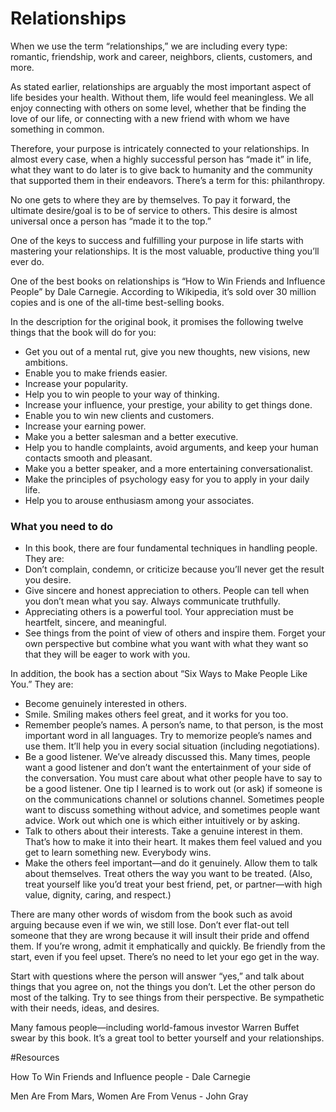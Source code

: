 ﻿
# Relationships

When we use the term “relationships,” we are including every type: romantic, friendship, work and career, neighbors, clients, customers, and more. 

As stated earlier, relationships are arguably the most important aspect of life besides your health. Without them, life would feel meaningless. We all enjoy connecting with others on some level, whether that be finding the love of our life, or connecting with a new friend with whom we have something in common. 

Therefore, your purpose is intricately connected to your relationships. In almost every case, when a highly successful person has “made it” in life, what they want to do later is to give back to humanity and the community that supported them in their endeavors. There’s a term for this: philanthropy. 

No one gets to where they are by themselves. To pay it forward, the ultimate desire/goal is to be of service to others. This desire is almost universal once a person has “made it to the top.”

One of the keys to success and fulfilling your purpose in life starts with mastering your relationships. It is the most valuable, productive thing you’ll ever do. 

One of the best books on relationships is “How to Win Friends and Influence People” by Dale Carnegie. According to Wikipedia, it’s sold over 30 million copies and is one of the all-time best-selling books. 

In the description for the original book, it promises the following twelve things that the book will do for you:


 * Get you out of a mental rut, give you new thoughts, new visions, new ambitions.
 * Enable you to make friends easier.
 * Increase your popularity.
 * Help you to win people to your way of thinking.
 * Increase your influence, your prestige, your ability to get things done.
 * Enable you to win new clients and customers.
 * Increase your earning power.
 * Make you a better salesman and a better executive.
 * Help you to handle complaints, avoid arguments, and keep your human contacts smooth and pleasant.
 * Make you a better speaker, and a more entertaining conversationalist.
 * Make the principles of psychology easy for you to apply in your daily life.
 * Help you to arouse enthusiasm among your associates.


### What you need to do

 * In this book, there are four fundamental techniques in handling people. They are:
 * Don’t complain, condemn, or criticize because you’ll never get the result you desire.
 * Give sincere and honest appreciation to others. People can tell when you don’t mean what you say. Always communicate truthfully.
 * Appreciating others is a powerful tool. Your appreciation must be heartfelt, sincere, and meaningful. 
 * See things from the point of view of others and inspire them. Forget your own perspective but combine what you want with what they want so that they will be eager to work with you. 

In addition, the book has a section about “Six Ways to Make People Like You.” They are: 

 * Become genuinely interested in others.
 * Smile. Smiling makes others feel great, and it works for you too.
 * Remember people’s names. A person’s name, to that person, is the most important word in all languages. Try to memorize people’s names and use them. It’ll help you in every social situation (including negotiations).
 * Be a good listener. We’ve already discussed this. Many times, people want a good listener and don’t want the entertainment of your side of the conversation. You must care about what other people have to say to be a good listener. One tip I learned is to work out (or ask) if someone is on the communications channel or solutions channel. Sometimes people want to discuss something without advice, and sometimes people want advice. Work out which one is which either intuitively or by asking. 
 * Talk to others about their interests. Take a genuine interest in them. That’s how to make it into their heart. It makes them feel valued and you get to learn something new. Everybody wins. 
 * Make the others feel important—and do it genuinely. Allow them to talk about themselves. Treat others the way you want to be treated. (Also, treat yourself like you’d treat your best friend, pet, or partner—with high value, dignity, caring, and respect.)

There are many other words of wisdom from the book such as avoid arguing because even if we win, we still lose. Don’t ever flat-out tell someone that they are wrong because it will insult their pride and offend them. 
If you’re wrong, admit it emphatically and quickly. Be friendly from the start, even if you feel upset. There’s no need to let your ego get in the way.

Start with questions where the person will answer “yes,” and talk about things that you agree on, not the things you don’t. Let the other person do most of the talking. Try to see things from their perspective. Be sympathetic with their needs, ideas, and desires. 

Many famous people—including world-famous investor Warren Buffet swear by this book. It’s a great tool to better yourself and your relationships. 


#Resources

How To Win Friends and Influence people - Dale Carnegie

Men Are From Mars, Women Are From Venus - John Gray





